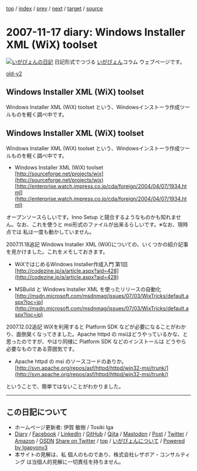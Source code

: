[top](../index.html) 
 / [index](index.html) 
 / [prev](ig071111.html) 
 / [next](ig071121.html) 
 / [target](https://www.igapyon.jp/igapyon/diary/2007/ig071117.html) 
 / [source](https://github.com/igapyon/diary/blob/master/2007/ig071117.src.md) 

2007-11-17 diary: Windows Installer XML (WiX) toolset
=====================================================================================================
[![いがぴょんの日記](https://www.igapyon.jp/igapyon/diary/images/iga202308_64.jpg "いがぴょん")](https://www.igapyon.jp/igapyon/diary/memo/memoigapyon.html) 日記形式でつづる [いがぴょん](https://www.igapyon.jp/igapyon/diary/memo/memoigapyon.html)コラム ウェブページです。

[old-v2](ig071117-orig.html)

## Windows Installer XML (WiX) toolset

Windows Installer XML (WiX) toolset という、Windowsインストーラ作成ツールものを軽く調べ中です。


## Windows Installer XML (WiX) toolset

Windows Installer XML (WiX) toolset という、Windowsインストーラ作成ツールものを軽く調べ中です。

* Windows Installer XML (WiX) toolset
  [http://sourceforge.net/projects/wix](http://sourceforge.net/projects/wix)
  [http://enterprise.watch.impress.co.jp/cda/foreign/2004/04/07/1934.html](http://enterprise.watch.impress.co.jp/cda/foreign/2004/04/07/1934.html)

オープンソースらしいです。Inno Setup と競合するようなものかも知れません。なお、これを使うと msi形式のファイルが出来るらしいです。※なお、現時点では 私は一度も動かしていません。

2007.11.18追記 Windows Installer XML (WiX)についての、いくつかの紹介記事を見かけました。これをメモしておきます。

* WiXではじめるWindows Installer作成入門 第1回
  [http://codezine.jp/a/article.aspx?aid=428](http://codezine.jp/a/article.aspx?aid=428)
  
* MSBuild と Windows Installer XML を使ったリリースの自動化
  [http://msdn.microsoft.com/msdnmag/issues/07/03/WixTricks/default.aspx?loc=jp](http://msdn.microsoft.com/msdnmag/issues/07/03/WixTricks/default.aspx?loc=jp)

2007.12.02追記 WiXを利用すると Platform SDK などが必要になることがわかり、面倒臭くなってきました。Apache httpd の msiはどうやっているかな、と思ったのですが、やはり同様に Platform SDK などのインストールは どうやら必要なものである雰囲気です。

* Apache httpd の msi のソースコードのありか。
  [http://svn.apache.org/repos/asf/httpd/httpd/win32-msi/trunk/](http://svn.apache.org/repos/asf/httpd/httpd/win32-msi/trunk/)

ということで、簡単ではないことがわかりました。


----------------------------------------------------------------------------------------------------

## この日記について

* ホームページ更新者: 伊賀 敏樹 / Tosiki Iga
* [Diary](https://www.igapyon.jp/igapyon/diary/) / [Facebook](https://www.facebook.com/igapyon) / [LinkedIn](https://www.linkedin.com/in/toshikiiga) / [GitHub](https://github.com/igapyon) / [Qiita](https://qiita.com/igapyon) / [Mastodon](https://social.vivaldi.net/@igapyon) / [Post](https://post.news/igapyon) / [Twitter](https://twitter.com/ToshikiIga) / [Amazon](https://www.amazon.co.jp/%E4%BC%8A%E8%B3%80-%E6%95%8F%E6%A8%B9/e/B004LTQWCQ) / [OSDN](https://ja.osdn.net/users/iga/)
[Share on Twitter](https://twitter.com/intent/tweet?hashtags=igapyon%2Cdiary%2C%E3%81%84%E3%81%8C%E3%81%B4%E3%82%87%E3%82%93&text=Windows+Installer+XML+%28WiX%29+toolset&url=https%3A%2F%2Fwww.igapyon.jp%2Figapyon%2Fdiary%2F2007%2Fig071117.html) / [top](../index.html) / [いがぴょんについて](https://www.igapyon.jp/igapyon/diary/memo/memoigapyon.html) / [Powered by Igapyonv3](https://github.com/igapyon/igapyonv3)
* 本サイトの見解は、私 個人のものであり、株式会社レザボア・コンサルティング は当個人的見解に一切責任を持ちません。 
